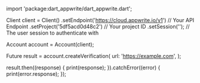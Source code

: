import 'package:dart_appwrite/dart_appwrite.dart';

Client client = Client()
  .setEndpoint('https://cloud.appwrite.io/v1') // Your API Endpoint
  .setProject('5df5acd0d48c2') // Your project ID
  .setSession(''); // The user session to authenticate with

Account account = Account(client);

Future result = account.createVerification(
  url: 'https://example.com',
);

result.then((response) {
  print(response);
}).catchError((error) {
  print(error.response);
});
